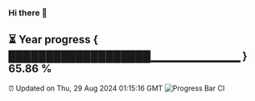 ### Hi there 👋
⏳ Year progress { ███████████████████▁▁▁▁▁▁▁▁▁▁▁ } 65.86 %
---
⏰ Updated on Thu, 29 Aug 2024 01:15:16 GMT
![Progress Bar CI](https://github.com/liununu/liununu/workflows/Progress%20Bar%20CI/badge.svg)
